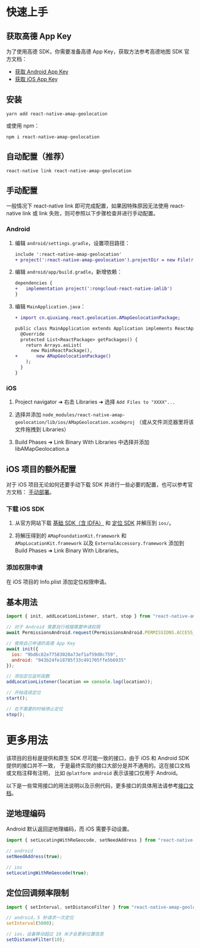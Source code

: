 # 快速上手

## 获取高德 App Key

为了使用高德 SDK，你需要准备高德 App Key，获取方法参考高德地图 SDK 官方文档：

- [获取 Android App Key](https://lbs.amap.com/api/android-location-sdk/guide/create-project/get-key)
- [获取 iOS App Key](https://lbs.amap.com/api/ios-location-sdk/guide/create-project/get-key)

## 安装

```
yarn add react-native-amap-geolocation
```

或使用 npm：

```
npm i react-native-amap-geolocation
```

## 自动配置（推荐）

```
react-native link react-native-amap-geolocation
```

## 手动配置

一般情况下 react-native link 即可完成配置，如果因特殊原因无法使用 react-native link
或 link 失败，则可参照以下步骤检查并进行手动配置。

### Android

1. 编辑 `android/settings.gradle`，设置项目路径：

   ```diff
   include ':react-native-amap-geolocation'
   + project(':react-native-amap-geolocation').projectDir = new File(rootProject.projectDir, '../node_modules/react-native-amap-geolocation/lib/android')
   ```

2. 编辑 `android/app/build.gradle`，新增依赖：

   ```diff
   dependencies {
   +   implementation project(':rongcloud-react-native-imlib')
   }
   ```

3. 编辑 `MainApplication.java`：

   ```diff
   + import cn.qiuxiang.react.geolocation.AMapGeolocationPackage;

   public class MainApplication extends Application implements ReactApplication {
     @Override
     protected List<ReactPackage> getPackages() {
       return Arrays.asList(
         new MainReactPackage(),
   +       new AMapGeolocationPackage()
       );
     }
   }
   ```

### iOS

1. Project navigator ➜ 右击 Libraries ➜ 选择 `Add Files to "XXXX"...`

2. 选择并添加 `node_modules/react-native-amap-geolocation/lib/ios/AMapGeolocation.xcodeproj`
   （或从文件浏览器里将该文件拖拽到 Libraries）

3. Build Phases ➜ Link Binary With Libraries 中选择并添加 libAMapGeolocation.a

## iOS 项目的额外配置

对于 iOS 项目无论如何还要手动下载 SDK 并进行一些必要的配置，也可以参考官方文档：
[手动部署](https://lbs.amap.com/api/ios-location-sdk/guide/create-project/manual-configuration)。

### 下载 iOS SDK

1. 从官方网站下载 [基础 SDK（含 IDFA）](https://a.amap.com/lbs/static/zip/AMap_iOS_Foundation_Lib_V1.4.3.zip)
   和 [定位 SDK](https://a.amap.com/lbs/static/zip/AMap_iOS_Loc_Lib_V2.6.2.zip) 并解压到 `ios/`。

2. 将解压得到的 `AMapFoundationKit.framework` 和 `AMapLocationKit.framework` 以及
   `ExternalAccessory.framework` 添加到 Build Phases ➜ Link Binary With Libraries。

### 添加权限申请

在 iOS 项目的 Info.plist 添加定位权限申请。

## 基本用法

```javascript
import { init, addLocationListener, start, stop } from "react-native-amap-geolocation";

// 对于 Android 需要自行根据需要申请权限
await PermissionsAndroid.request(PermissionsAndroid.PERMISSIONS.ACCESS_COARSE_LOCATION);

// 使用自己申请的高德 App Key
await init({
  ios: "9bd6c82e77583020a73ef1af59d0c759",
  android: "043b24fe18785f33c491705ffe5b6935"
});

// 添加定位监听函数
addLocationListener(location => console.log(location));

// 开始连续定位
start();

// 在不需要的时候停止定位
stop();
```

# 更多用法

该项目的目标是提供和原生 SDK 尽可能一致的接口，由于 iOS 和 Android SDK 提供的接口并不一致，
于是最终实现的接口大部分是并不通用的。这在接口文档或文档注释有注明，
比如 `@platform android` 表示该接口仅用于 Android。

以下是一些常用接口的用法说明以及示例代码，更多接口的具体用法请参考[接口文档]()。

## 逆地理编码

Android 默认返回逆地理编码，而 iOS 需要手动设置。

```javascript
import { setLocatingWithReGeocode, setNeedAddress } from "react-native-amap-geolocation";

// android
setNeedAddress(true);

// ios
setLocatingWithReGeocode(true);
```

## 定位回调频率限制

```javascript
import { setInterval, setDistanceFilter } from "react-native-amap-geolocation";

// android，5 秒请求一次定位
setInterval(5000);

// ios，设备移动超过 10 米才会更新位置信息
setDistanceFilter(10);
```